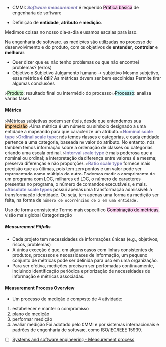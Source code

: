 - CMMI: *<span style="color:#8380B6"><b>Software measurement</b></span>* é requerido
	<mark style="background: #FFB8EBA6;">Prática básica</mark> de engenharia de software

- Definição de **entidade**, **atributo** e **medição**.

Medimos coisas no nosso dia-a-dia  e usamos escalas para isso.

Na engenharia de software. as medições são utilizadas no processo de desenvolvimento e do produto, com os objetivos de **entender**, **controlar** e **melhorar**. 

- Quer dizer que eu não tenho problemas ou que não encontrei problemas? (erros)
-  Objetivo x Subjetivo
		Julgamento humano -> subjetivo
		Mesmo subjetivo, essa métrica é **útil**?
			As métricas devem ser bem escolhidas
			Permite tirar algumas conclusões

▹<mark style="background: #BBFABBA6;">Produto</mark>: resultado final ou intermédio do processo
▹<mark style="background: #ABF7F7A6;">Processo</mark>: analisa várias fases

#### Métrica

▹Métricas subjetivas podem ser úteis, desde que entendemos sua <mark style="background: #FFB86CA6;">imprecisão</mark>
▹Uma métrica é um número ou símbolo designado a uma entidade a mapeando para que caracterize um atributo.
▹<span style="color:#8380B6"><b>Nominal scale type</b></span>
▹<span style="color:#8380B6"><b>Ordinal scale type</b></span>: nós temos classes e categorias, e cada entidade pertence a uma categoria, baseada no valor do atributo. No entanto, nós também temos informação sobre a ordenação de classes ou categorias criando uma escala ordinal.
▹<span style="color:#8380B6"><b>Interval scale type</b></span> é mais poderosa que a nominal ou ordinal; a interpretação da diferença entre valores é a mesma; preserva diferenças e não proporções.
▹<span style="color:#8380B6"><b>Ratio scale type</b></span> fornece mais precisão que as últimas, pois tem zero pontos e um valor pode ser representado como múltiplo do outro. Podemos medir o comprimento de um programa com LOC, milhares ed LOC, o número de caracteres presentes no programa, o número de comandos executáveis, e mais.
▹<span style="color:#8380B6"><b>Absolute scale types</b></span> possui apenas uma transformação admissível: a transformação identidade. Ou seja, tem apenas uma forma da medição ser feita, na forma de `número de ocorrências de x em uma entidade.`

Uso de forma consistente
Termo mais específico
<mark style="background: #FFB8EBA6;">Combinação de métricas</mark>, visão mais global
Categorização

##### Measurement Pitfalls
- Cada projeto tem necessidades de informações únicas (e.g., objetivos, riscos, problemas)
- A única exceção é que, em alguns casos com linhas consistentes de produtos, processos e necessidades de informação, um pequeno conjunto de métricas pode ser definida para uso em uma organização.
- Para ser efetiva, medições precisam ser perfomadas continuamente, incluindo identificação periódica e priorização de necessidades de informação e métricas associadas.

#### Measurement Process Overview
- Um processo de medição é composto de 4 atividade:
1. estabelecer e manter o compromisso
2. plano de medição
3. performar medição
4. avaliar medição
Foi adotado pelo CMMI e por sistemas internacionais e padrões de engenharia de software, como ISO/IEC/IEEE 15939.
- [ ] [Systems and software engineering - Measurement process](https://www.iso.org/obp/ui/#iso:std:iso-iec-ieee:15939:ed-1:v1:en)
